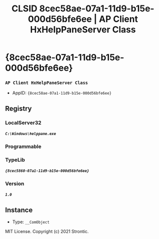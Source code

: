 ﻿---
title: "CLSID 8cec58ae-07a1-11d9-b15e-000d56bfe6ee | AP Client HxHelpPaneServer Class"
excerpt: What is COM-Object CLSID 8cec58ae-07a1-11d9-b15e-000d56bfe6ee?
---

# {8cec58ae-07a1-11d9-b15e-000d56bfe6ee}

### `AP Client HxHelpPaneServer Class`
* AppID: `{8cec58ae-07a1-11d9-b15e-000d56bfe6ee}`

## Registry


### LocalServer32

##### `C:\Windows\helppane.exe`

### Programmable


### TypeLib

##### `{8cec5860-07a1-11d9-b15e-000d56bfe6ee}`

### Version

##### `1.0`

## Instance

* Type: `__ComObject`

MIT License. Copyright (c) 2021 Strontic.


